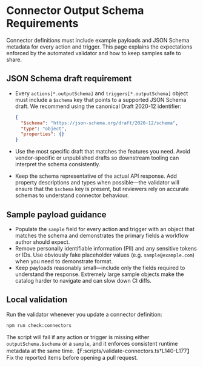 # Connector Output Schema Requirements

Connector definitions must include example payloads and JSON Schema metadata for every action and trigger. This page explains the expectations enforced by the automated validator and how to keep samples safe to share.

## JSON Schema draft requirement

* Every `actions[*.outputSchema]` and `triggers[*.outputSchema]` object must include a `$schema` key that points to a supported JSON Schema draft. We recommend using the canonical Draft 2020-12 identifier:

  ```json
  {
    "$schema": "https://json-schema.org/draft/2020-12/schema",
    "type": "object",
    "properties": {}
  }
  ```

* Use the most specific draft that matches the features you need. Avoid vendor-specific or unpublished drafts so downstream tooling can interpret the schema consistently.
* Keep the schema representative of the actual API response. Add property descriptions and types when possible—the validator will ensure that the `$schema` key is present, but reviewers rely on accurate schemas to understand connector behaviour.

## Sample payload guidance

* Populate the `sample` field for every action and trigger with an object that matches the schema and demonstrates the primary fields a workflow author should expect.
* Remove personally identifiable information (PII) and any sensitive tokens or IDs. Use obviously fake placeholder values (e.g. `sample@example.com`) when you need to demonstrate format.
* Keep payloads reasonably small—include only the fields required to understand the response. Extremely large sample objects make the catalog harder to navigate and can slow down CI diffs.

## Local validation

Run the validator whenever you update a connector definition:

```bash
npm run check:connectors
```

The script will fail if any action or trigger is missing either `outputSchema.$schema` or a `sample`, and it enforces consistent runtime metadata at the same time.【F:scripts/validate-connectors.ts†L140-L177】 Fix the reported items before opening a pull request.
